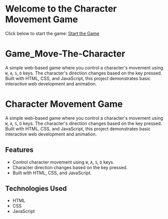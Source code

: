 # Welcome to the Character Movement Game
Click below to start the game:
[Start the Game](https://ananthadatta02.github.io/Game_Move-The-Character/Character.html)

# Game_Move-The-Character
A simple web-based game where you control a character's movement using `W`, `A`, `S`, `D` keys. The character's direction changes based on the key pressed. Built with HTML, CSS, and JavaScript, this project demonstrates basic interactive web development and animation.

# Character Movement Game
A simple web-based game where you control a character's movement using `W`, `A`, `S`, `D` keys. The character's direction changes based on the key pressed. Built with HTML, CSS, and JavaScript, this project demonstrates basic interactive web development and animation.

## Features
- Control character movement using `W`, `A`, `S`, `D` keys.
- Character direction changes based on the key pressed.
- Built with HTML, CSS, and JavaScript.

## Technologies Used
- HTML
- CSS
- JavaScript
